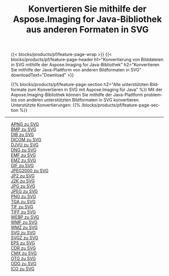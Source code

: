﻿---
title: Konvertieren Sie mithilfe der Aspose.Imaging for Java-Bibliothek aus anderen Formaten in SVG 
weight: 3920
url: /de/java/conversion/to/svg 
lang: de
langdirlevel: 2
locales: zh-hans,ja,it,ru,de,es,fr,nl,id,lt,pl,pt,vi,tr,ko,zh-hant,ar,hi,th,sv,cs,uk,he
description: Mit Aspose.Imaging können Sie mithilfe von Java aus anderen Formaten in SVG konvertieren
---

{{< blocks/products/pf/feature-page-wrap >}}
{{< blocks/products/pf/feature-page-header h1="Konvertierung von Bilddateien in SVG mithilfe der Aspose.Imaging for Java-Bibliothek" h2="Konvertieren Sie mithilfe der Java-Plattform von anderen Bildformaten in SVG" downloadText="Download" >}}


{{% blocks/products/pf/feature-page-section  h2="Alle unterstützten Bildformate zum Konvertieren in SVG mit Aspose.Imaging für Java" %}}
Mit der Aspose.Imaging-Bibliothek können Sie mithilfe der Java-Plattform problemlos von anderen unterstützten Bildformaten in SVG konvertieren.
<br/>
Unterstützte Konvertierungen:
{{% /blocks/products/pf/feature-page-section %}}
<div class="container-fluid productfamilypage bg-gray">
    <div class="convertypes bg-gray agp-content section">
        <div class="container">
		<hr style="margin-left:-20px;"/>
		<div class="row other-converters">
		    <div class='col-md-2 other-converter remove-lp remove-rp'><a href="/imaging/de/java/conversion/apng-to-svg" >APNG zu SVG</a></div>
<div class='col-md-2 other-converter remove-lp remove-rp'><a href="/imaging/de/java/conversion/bmp-to-svg" >BMP zu SVG</a></div>
<div class='col-md-2 other-converter remove-lp remove-rp'><a href="/imaging/de/java/conversion/dib-to-svg" >DIB zu SVG</a></div>
<div class='col-md-2 other-converter remove-lp remove-rp'><a href="/imaging/de/java/conversion/dicom-to-svg" >DICOM zu SVG</a></div>
<div class='col-md-2 other-converter remove-lp remove-rp'><a href="/imaging/de/java/conversion/djvu-to-svg" >DJVU zu SVG</a></div>
<div class='col-md-2 other-converter remove-lp remove-rp'><a href="/imaging/de/java/conversion/dng-to-svg" >DNG zu SVG</a></div>
<div class='col-md-2 other-converter remove-lp remove-rp'><a href="/imaging/de/java/conversion/emf-to-svg" >EMF zu SVG</a></div>
<div class='col-md-2 other-converter remove-lp remove-rp'><a href="/imaging/de/java/conversion/emz-to-svg" >EMZ zu SVG</a></div>
<div class='col-md-2 other-converter remove-lp remove-rp'><a href="/imaging/de/java/conversion/gif-to-svg" >GIF zu SVG</a></div>
<div class='col-md-2 other-converter remove-lp remove-rp'><a href="/imaging/de/java/conversion/jpeg2000-to-svg" >JPEG2000 zu SVG</a></div>
<div class='col-md-2 other-converter remove-lp remove-rp'><a href="/imaging/de/java/conversion/jp2-to-svg" >JP2 zu SVG</a></div>
<div class='col-md-2 other-converter remove-lp remove-rp'><a href="/imaging/de/java/conversion/j2k-to-svg" >J2K zu SVG</a></div>
<div class='col-md-2 other-converter remove-lp remove-rp'><a href="/imaging/de/java/conversion/jpg-to-svg" >JPG zu SVG</a></div>
<div class='col-md-2 other-converter remove-lp remove-rp'><a href="/imaging/de/java/conversion/jpeg-to-svg" >JPEG zu SVG</a></div>
<div class='col-md-2 other-converter remove-lp remove-rp'><a href="/imaging/de/java/conversion/png-to-svg" >PNG zu SVG</a></div>
<div class='col-md-2 other-converter remove-lp remove-rp'><a href="/imaging/de/java/conversion/tga-to-svg" >TGA zu SVG</a></div>
<div class='col-md-2 other-converter remove-lp remove-rp'><a href="/imaging/de/java/conversion/tif-to-svg" >TIF zu SVG</a></div>
<div class='col-md-2 other-converter remove-lp remove-rp'><a href="/imaging/de/java/conversion/tiff-to-svg" >TIFF zu SVG</a></div>
<div class='col-md-2 other-converter remove-lp remove-rp'><a href="/imaging/de/java/conversion/webp-to-svg" >WEBP zu SVG</a></div>
<div class='col-md-2 other-converter remove-lp remove-rp'><a href="/imaging/de/java/conversion/wmf-to-svg" >WMF zu SVG</a></div>
<div class='col-md-2 other-converter remove-lp remove-rp'><a href="/imaging/de/java/conversion/wmz-to-svg" >WMZ zu SVG</a></div>
<div class='col-md-2 other-converter remove-lp remove-rp'><a href="/imaging/de/java/conversion/svg-to-svg" >SVG zu SVG</a></div>
<div class='col-md-2 other-converter remove-lp remove-rp'><a href="/imaging/de/java/conversion/svgz-to-svg" >SVGZ zu SVG</a></div>
<div class='col-md-2 other-converter remove-lp remove-rp'><a href="/imaging/de/java/conversion/eps-to-svg" >EPS zu SVG</a></div>
<div class='col-md-2 other-converter remove-lp remove-rp'><a href="/imaging/de/java/conversion/cdr-to-svg" >CDR zu SVG</a></div>
<div class='col-md-2 other-converter remove-lp remove-rp'><a href="/imaging/de/java/conversion/cmx-to-svg" >CMX zu SVG</a></div>
<div class='col-md-2 other-converter remove-lp remove-rp'><a href="/imaging/de/java/conversion/otg-to-svg" >OTG zu SVG</a></div>
<div class='col-md-2 other-converter remove-lp remove-rp'><a href="/imaging/de/java/conversion/odg-to-svg" >ODG zu SVG</a></div>
<div class='col-md-2 other-converter remove-lp remove-rp'><a href="/imaging/de/java/conversion/ico-to-svg" >ICO zu SVG</a></div>
                </div>
        </div>
    </div>
</div>
<br/>

